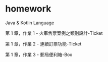 # homework

Java & Kotlin Language 

第 1 章，作業 1 - 火車售票案例之類別設計-Ticket

第 1 章，作業 2 - 連續訂票功能-Ticket

第 1 章，作業 3 - 郵局便利箱-Box
